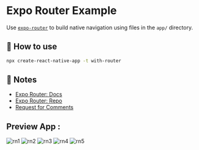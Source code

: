 # Expo Router Example

Use [`expo-router`](https://expo.github.io/router) to build native navigation using files in the `app/` directory.

## 🚀 How to use

```sh
npx create-react-native-app -t with-router
```

## 📝 Notes

- [Expo Router: Docs](https://expo.github.io/router)
- [Expo Router: Repo](https://github.com/expo/router)
- [Request for Comments](https://github.com/expo/router/discussions/1)

## Preview App :
![rn1](https://user-images.githubusercontent.com/32781700/230327186-a5f21eba-f7fd-4bd3-a7f2-615949a4a08e.jpeg)
![rn2](https://user-images.githubusercontent.com/32781700/230327211-2c43b6cc-e305-4f30-916e-78636511da11.jpeg)
![rn3](https://user-images.githubusercontent.com/32781700/230327231-13d923e1-3460-4e46-aa3c-ed92253fff64.jpeg)
![rn4](https://user-images.githubusercontent.com/32781700/230327265-c06300a2-6688-4d3e-b11d-76ca45a3b1c4.jpeg)
![rn5](https://user-images.githubusercontent.com/32781700/230327282-eb4f8916-8fdf-4cb2-91ea-6c4910c41441.jpeg)

